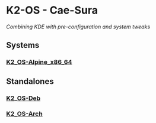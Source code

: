 # K2-OS - Cae-Sura
_Combining KDE with pre-configuration and system tweaks_

## Systems
### [K2_OS-Alpine_x86_64](https://github.com/h8d13/k2-alpine)

## Standalones
### [K2_OS-Deb](https://github.com/h8d13/k2-alpine/tree/master/standalone)
### [K2_OS-Arch](https://github.com/h8d13/k2-alpine/tree/master/standalone)
